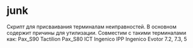 # junk
Скрипт для присваивания терминалам неиправностей. В основном содержит причины для утилизации. 
Совместим с такими терминалами как:
Pax_S90
Tactilion
Pax_S80
ICT Ingenico
IPP Ingenico
Evotor 7.2, 7.3, 5


